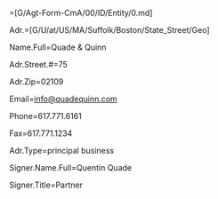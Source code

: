 =[G/Agt-Form-CmA/00/ID/Entity/0.md]

Adr.=[G/U/at/US/MA/Suffolk/Boston/State_Street/Geo]

Name.Full=Quade & Quinn

Adr.Street.#=75

Adr.Zip=02109

Email=info@quadequinn.com

Phone=617.771.6161

Fax=617.771.1234

Adr.Type=principal business 

Signer.Name.Full=Quentin Quade

Signer.Title=Partner
